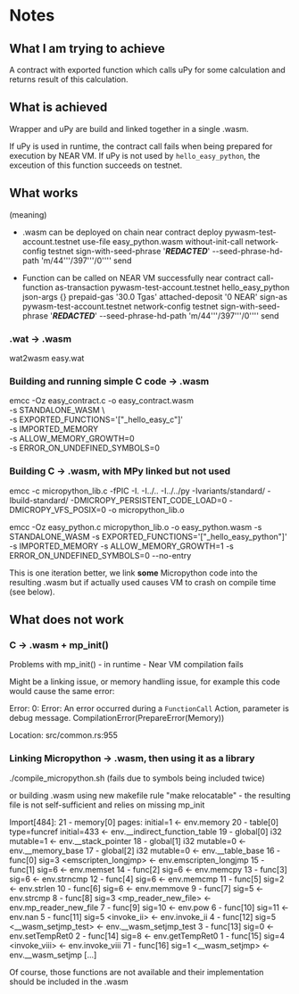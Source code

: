 # Notes

## What I am trying to achieve
A contract with exported function which calls uPy for some calculation and returns result of this calculation.

## What is achieved
Wrapper and uPy are build and linked together in a single .wasm. 

If uPy is used in runtime, the contract call fails when being prepared for execution by NEAR VM. If uPy is not used by `hello_easy_python`, the exceution of this function succeeds on testnet. 

## What works
(meaning)
- .wasm can be deployed on chain
near contract deploy pywasm-test-account.testnet use-file easy_python.wasm without-init-call network-config testnet sign-with-seed-phrase '***REDACTED***' --seed-phrase-hd-path 'm/44'\''/397'\''/0'\''' send

- Function can be called on NEAR VM successfully
near contract call-function as-transaction pywasm-test-account.testnet hello_easy_python json-args {} prepaid-gas '30.0 Tgas' attached-deposit '0 NEAR' sign-as pywasm-test-account.testnet network-config testnet sign-with-seed-phrase '***REDACTED***' --seed-phrase-hd-path 'm/44'\''/397'\''/0'\''' send

### .wat -> .wasm
wat2wasm easy.wat

### Building and running simple C code -> .wasm
emcc -Oz easy_contract.c -o easy_contract.wasm \
    -s STANDALONE_WASM \    
    -s EXPORTED_FUNCTIONS='["_hello_easy_c"]' \
    -s IMPORTED_MEMORY \
    -s ALLOW_MEMORY_GROWTH=0 \
    -s ERROR_ON_UNDEFINED_SYMBOLS=0

### Building C -> .wasm, with MPy linked but not used
emcc -c micropython_lib.c  -fPIC -I. -I../.. -I../../py -Ivariants/standard/ -Ibuild-standard/ -DMICROPY_PERSISTENT_CODE_LOAD=0 -DMICROPY_VFS_POSIX=0 -o micropython_lib.o

emcc -Oz easy_python.c micropython_lib.o -o easy_python.wasm -s STANDALONE_WASM -s EXPORTED_FUNCTIONS='["_hello_easy_python"]' -s IMPORTED_MEMORY -s ALLOW_MEMORY_GROWTH=1 -s ERROR_ON_UNDEFINED_SYMBOLS=0  --no-entry

This is one iteration better, we link **some** Micropython code into the resulting .wasm but if actually used causes VM to crash on compile time (see below).

## What does not work

### C -> .wasm + mp_init()
Problems with mp_init() - in runtime - Near VM compilation fails

Might be a linking issue, or memory handling issue, for example this code would cause the same error:


Error:
   0: Error: An error occurred during a `FunctionCall` Action, parameter is debug message.
      CompilationError(PrepareError(Memory))

Location:
   src/common.rs:955


### Linking Micropython -> .wasm, then using it as a library
./compile_micropython.sh (fails due to symbols being included twice)

or building .wasm using new makefile rule "make relocatable" - the resulting file is not self-sufficient and relies on missing mp_init

Import[484]:
  21  - memory[0] pages: initial=1 <- env.memory
  20  - table[0] type=funcref initial=433 <- env.__indirect_function_table
  19  - global[0] i32 mutable=1 <- env.__stack_pointer
  18  - global[1] i32 mutable=0 <- env.__memory_base
  17  - global[2] i32 mutable=0 <- env.__table_base
  16  - func[0] sig=3 <emscripten_longjmp> <- env.emscripten_longjmp
  15  - func[1] sig=6 <memset> <- env.memset
  14  - func[2] sig=6 <memcpy> <- env.memcpy
  13  - func[3] sig=6 <strncmp> <- env.strncmp
  12  - func[4] sig=6 <memcmp> <- env.memcmp
  11  - func[5] sig=2 <strlen> <- env.strlen
  10  - func[6] sig=6 <memmove> <- env.memmove
   9  - func[7] sig=5 <strcmp> <- env.strcmp
   8  - func[8] sig=3 <mp_reader_new_file> <- env.mp_reader_new_file
   7  - func[9] sig=10 <pow> <- env.pow
   6  - func[10] sig=11 <nan> <- env.nan
   5  - func[11] sig=5 <invoke_ii> <- env.invoke_ii
   4  - func[12] sig=5 <__wasm_setjmp_test> <- env.__wasm_setjmp_test
   3  - func[13] sig=0 <setTempRet0> <- env.setTempRet0
   2  - func[14] sig=8 <getTempRet0> <- env.getTempRet0
   1  - func[15] sig=4 <invoke_viii> <- env.invoke_viii
71    - func[16] sig=1 <__wasm_setjmp> <- env.__wasm_setjmp
[...]

Of course, those functions are not available and their implementation should be included in the .wasm

